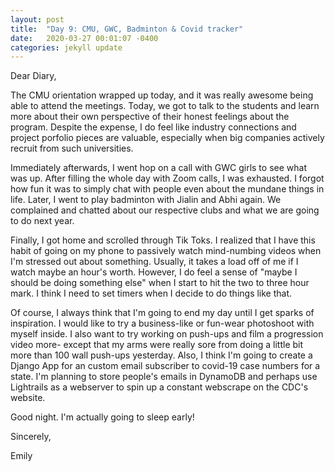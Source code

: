 ```yaml
---
layout: post
title:  "Day 9: CMU, GWC, Badminton & Covid tracker"
date:   2020-03-27 00:01:07 -0400
categories: jekyll update
---
```


Dear Diary,

The CMU orientation wrapped up today, and it was really awesome being able to attend the meetings. Today, we got to talk to the students and learn more about their own perspective of their honest feelings about the program. Despite the expense, I do feel like industry connections and project porfolio pieces are valuable, especially when big companies actively recruit from such universities. 

Immediately afterwards, I went hop on a call with GWC girls to see what was up. After filling the whole day with Zoom calls, I was exhausted. I forgot how fun it was to simply chat with people even about the mundane things in life. Later, I went to play badminton with Jialin and Abhi again. We complained and chatted about our respective clubs and what we are going to do next year.

Finally, I got home and scrolled through Tik Toks. I realized that I have this habit of going on my phone to passively watch mind-numbing videos when I'm stressed out about something. Usually, it takes a load off of me if I watch maybe an hour's worth. However, I do feel a sense of "maybe I should be doing something else" when I start to hit the two to three hour mark. I think I need to set timers when I decide to do things like that.

Of course, I always think that I'm going to end my day until I get sparks of inspiration. I would like to try a business-like or fun-wear photoshoot with myself inside. I also want to try working on push-ups and film a progression video more- except that my arms were really sore from doing a little bit more than 100 wall push-ups yesterday. Also, I think I'm going to create a Django App for an custom email subscriber to covid-19 case numbers for a state. I'm planning to store people's emails in DynamoDB and perhaps use Lightrails as a webserver to spin up a constant webscrape on the CDC's website. 

Good night. I'm actually going to sleep early!

Sincerely,

Emily